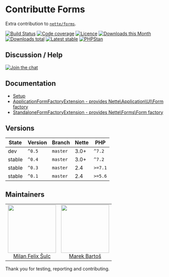 # Contributte Forms

Extra contribution to [`nette/forms`](https://github.com/nette/forms).

[![Build Status](https://img.shields.io/travis/contributte/forms.svg?style=flat-square)](https://travis-ci.org/contributte/forms)
[![Code coverage](https://img.shields.io/coveralls/contributte/forms.svg?style=flat-square)](https://coveralls.io/r/contributte/forms)
[![Licence](https://img.shields.io/packagist/l/contributte/forms.svg?style=flat-square)](https://packagist.org/packages/contributte/forms)
[![Downloads this Month](https://img.shields.io/packagist/dm/contributte/forms.svg?style=flat-square)](https://packagist.org/packages/contributte/forms)
[![Downloads total](https://img.shields.io/packagist/dt/contributte/forms.svg?style=flat-square)](https://packagist.org/packages/contributte/forms)
[![Latest stable](https://img.shields.io/packagist/v/contributte/forms.svg?style=flat-square)](https://packagist.org/packages/contributte/forms)
[![PHPStan](https://img.shields.io/badge/PHPStan-enabled-brightgreen.svg?style=flat-square)](https://github.com/phpstan/phpstan)

## Discussion / Help

[![Join the chat](https://img.shields.io/gitter/room/contributte/contributte.svg?style=flat-square)](http://bit.ly/ctteg)

## Documentation

- [Setup](.docs/README.md#setup)
- [ApplicationFormFactoryExtension - provides Nette\Application\UI\Form factory](.docs/README.md#application-form-factory)
- [StandaloneFormFactoryExtension - provides Nette\Forms\Form factory](.docs/README.md#standalone-form-factory)

## Versions

| State       | Version | Branch   | Nette | PHP     |
|-------------|---------|----------|-------|---------|
| dev         | `^0.5`  | `master` | 3.0+  | `^7.2`  |
| stable      | `^0.4`  | `master` | 3.0+  | `^7.2`  |
| stable      | `^0.3`  | `master` | 2.4   | `>=7.1` |
| stable      | `^0.1`  | `master` | 2.4   | `>=5.6` |

## Maintainers

<table>
  <tbody>
    <tr>
      <td align="center">
        <a href="https://github.com/f3l1x">
            <img width="150" height="150" src="https://avatars2.githubusercontent.com/u/538058?v=3&s=150">
        </a>
        </br>
        <a href="https://github.com/f3l1x">Milan Felix Šulc</a>
      </td>
      <td align="center">
        <a href="https://github.com/mabar">
          <img width="150" height="150" src="https://avatars0.githubusercontent.com/u/20974277?s=150&v=4">
        </a>
        </br>
        <a href="https://github.com/mabar">Marek Bartoš</a>
      </td>
    </tr>
  </tbody>
</table>

Thank you for testing, reporting and contributing.
